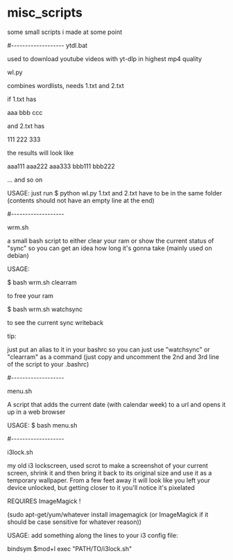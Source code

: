 # misc_scripts

some small scripts i made at some point

#-------------------
ytdl.bat

used to download youtube videos with yt-dlp in highest mp4 quality


wl.py

combines wordlists, needs 1.txt and 2.txt

if 1.txt has

aaa
bbb
ccc


and 2.txt has

111
222
333


the results will look like

aaa111
aaa222
aaa333
bbb111
bbb222

... and so on

USAGE:
just run 
$ python wl.py
1.txt and 2.txt have to be in the same folder (contents should not have an empty line at the end)

#-------------------

wrm.sh

a small bash script to either clear your ram or show the current status of "sync" so you can get an idea how long it's gonna take
(mainly used on debian)

USAGE:

$ bash wrm.sh clearram

to free your ram

$ bash wrm.sh watchsync

to see the current sync writeback


tip:

just put an alias to it in your bashrc so you can just use "watchsync" or "clearram" as a command (just copy and uncomment the 2nd and 3rd line of the script to your .bashrc)

#-------------------

menu.sh

A script that adds the current date (with calendar week) to a url and opens it up in a web browser

USAGE:
$ bash menu.sh

#-------------------

i3lock.sh

my old i3 lockscreen, used scrot to make a screenshot of your current screen, shrink it and then bring it back to its original size and use it as a temporary wallpaper. From a few feet away it will look like you left your device unlocked, but getting closer to it you'll notice it's pixelated 


REQUIRES ImageMagick !

(sudo apt-get/yum/whatever install imagemagick (or ImageMagick if it should be case sensitive for whatever reason))

USAGE:
add something along the lines to your i3 config file:

bindsym $mod+l exec "PATH/TO/i3lock.sh"


